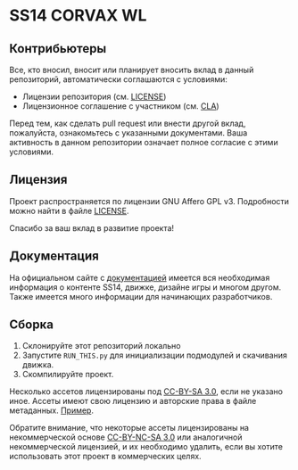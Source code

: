 # SS14 CORVAX WL

## Контрибьютеры

Все, кто вносил, вносит или планирует вносить вклад в данный репозиторий, автоматически соглашаются с условиями:

- Лицензии репозитория (см. [LICENSE](./LICENSE.md))
- Лицензионное соглашение с участником (см. [CLA](./CLA.md))

Перед тем, как сделать pull request или внести другой вклад, пожалуйста, ознакомьтесь с указанными документами. Ваша активность в данном репозитории означает полное согласие с этими условиями.

## Лицензия

Проект распространяется по лицензии GNU Affero GPL v3. Подробности можно найти в файле [LICENSE](./LICENSE.md).

Спасибо за ваш вклад в развитие проекта!

## Документация

На официальном сайте с [документацией](https://docs.spacestation14.io/) имеется вся необходимая информация о контенте SS14, движке, дизайне игры и многом другом. Также имеется много информации для начинающих разработчиков.

## Сборка

1. Склонируйте этот репозиторий локально
2. Запустите `RUN_THIS.py` для инициализации подмодулей и скачивания движка.
3. Скомпилируйте проект.

Несколько ассетов лицензированы под [CC-BY-SA 3.0](https://creativecommons.org/licenses/by-sa/3.0/), если не указано иное. Ассеты имеют свою лицензию и авторские права в файле метаданных. [Пример](https://github.com/space-syndicate/space-station-14/blob/master/Resources/Textures/Objects/Tools/crowbar.rsi/meta.json).

Обратите внимание, что некоторые ассеты лицензированы на некоммерческой основе [CC-BY-NC-SA 3.0](https://creativecommons.org/licenses/by-nc-sa/3.0/) или аналогичной некоммерческой лицензией, и их необходимо удалить, если вы хотите использовать этот проект в коммерческих целях.
